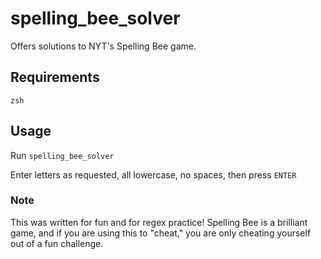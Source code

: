 # spelling_bee_solver
Offers solutions to NYT's Spelling Bee game.

## Requirements
`zsh`

## Usage
Run `spelling_bee_solver`

Enter letters as requested, all lowercase, no spaces, then press `ENTER`

### Note
This was written for fun and for regex practice! Spelling Bee is a brilliant game, and if you are using this to "cheat," you are only cheating yourself out of a fun challenge.
